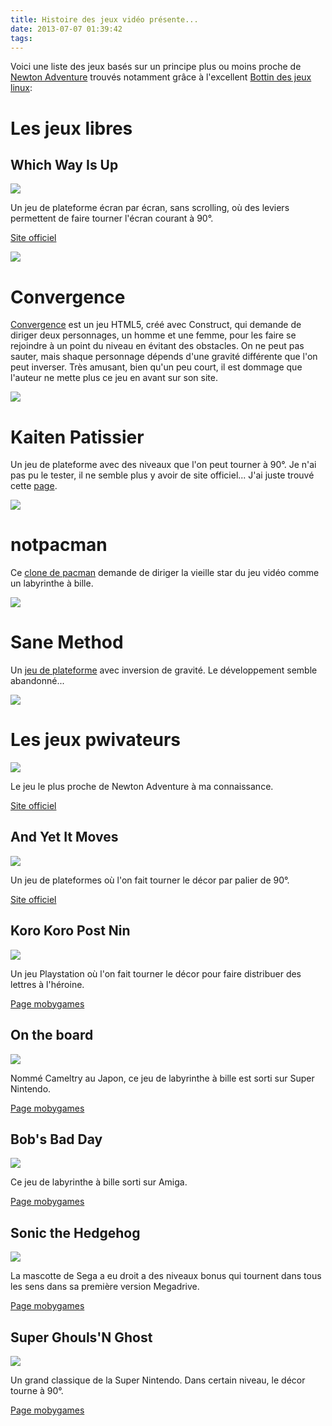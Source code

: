 ```yaml
---
title: Histoire des jeux vidéo présente...
date: 2013-07-07 01:39:42
tags:
---
```


Voici une liste des jeux basés sur un principe plus ou moins proche de [Newton Adventure](http://newtonadventure.bci.im/)
trouvés notamment grâce à l'excellent [Bottin des jeux linux](http://www.lebottindesjeuxlinux.tuxfamily.org/):

# Les jeux libres

## Which Way Is Up

![](http://www.hectigo.net/puskutraktori/whichwayisup/pictures/screen1.jpg)

Un jeu de plateforme écran par écran, sans scrolling, où des leviers permettent de faire tourner l'écran courant à 90°.

[Site officiel](http://www.hectigo.net/puskutraktori/whichwayisup/)

![](http://www.oletus.fi/static/whichwayisup/pictures/screen1.jpg)


# Convergence

[Convergence](http://www.currantcat.com/convergence/) est un jeu HTML5, créé avec Construct, qui demande de diriger deux personnages, un homme et une femme, pour les faire se rejoindre à un point du niveau en évitant des obstacles. On ne peut pas sauter, mais shaque personnage dépends d'une gravité différente que l'on peut inverser. Très amusant, bien qu'un peu court, il est dommage que l'auteur ne mette plus ce jeu en avant sur son site.

![](http://download.tuxfamily.org/sdtraces/BottinHTML/Bottin_files/09ae2c0234a82c13e265b2894f7fb6dd.png)

# Kaiten Patissier

Un jeu de plateforme avec des niveaux que l'on peut tourner à 90°. Je n'ai pas pu le tester, il ne semble plus y avoir de site officiel... J'ai juste trouvé cette [page](http://en.kawagames.com/game/kaiten_patissier).

![](http://download.tuxfamily.org/sdtraces/BottinHTML/Bottin_files/f000c7d03a57179e073cf8ba5a54a6e0.gif)

# notpacman

Ce [clone de pacman](http://stabyourself.net/notpacman/) demande de diriger la vieille star du jeu vidéo comme un labyrinthe à bille.

![](http://download.tuxfamily.org/sdtraces/BottinHTML/Bottin_files/dff277efc739b734123b762955dc6ab2.jpeg)

# Sane Method

Un [jeu de plateforme](http://cs.redeemer.ca/~ckeefer/kCMSv2/index.php?f=viewArticle&ID=8) avec inversion de gravité. Le développement semble abandonné...

![](http://download.tuxfamily.org/sdtraces/BottinHTML/Bottin_files/c8523594992f68bf63dc3b64f40c01db.png)

# Les jeux pwivateurs

![](http://static.bulkypix.com/games/fruity-jelly/screenshots/Screenshot2iPhoneen_iphone.png)

Le jeu le plus proche de Newton Adventure à ma connaissance.

[Site officiel](http://www.bulkypix.com/game/fruity-jelly)

## And Yet It Moves

![](http://www.andyetitmoves.net/screens/600/01-indiana-jones.jpg)

Un jeu de plateformes où l'on fait tourner le décor par palier de 90°.

[Site officiel](http://www.andyetitmoves.net/)

## Koro Koro Post Nin

![](http://www.mobygames.com/images/shots/original/1229791932-00.png)

Un jeu Playstation où l'on fait tourner le décor pour faire distribuer des lettres à l'héroine.

[Page mobygames](http://www.mobygames.com/game/playstation/koro-koro-post-nin)

## On the board

![](http://www.mobygames.com/images/i/05/36/226336.png)

Nommé Cameltry au Japon, ce jeu de labyrinthe à bille est sorti sur Super Nintendo.

[Page mobygames](http://www.mobygames.com/game/playstation/koro-koro-post-nin)

## Bob's Bad Day

![](http://www.mobygames.com/images/shots/original/1178552123-00.png)

Ce jeu de labyrinthe à bille sorti sur Amiga.

[Page mobygames](http://www.mobygames.com/game/amiga/bobs-bad-day)

## Sonic the Hedgehog

![](http://www.mobygames.com/images/shots/original/1023391359-00.gif)

La mascotte de Sega a eu droit a des niveaux bonus qui tournent dans tous les sens dans sa première version Megadrive.

[Page mobygames](http://www.mobygames.com/game/genesis/sonic-the-hedgehog)

## Super Ghouls'N Ghost

![](http://www.mobygames.com/images/shots/original/1251694646-09.png)

Un grand classique de la Super Nintendo. Dans certain niveau, le décor tourne à 90°.

[Page mobygames](http://www.mobygames.com/game/snes/super-ghouls-n-ghosts)